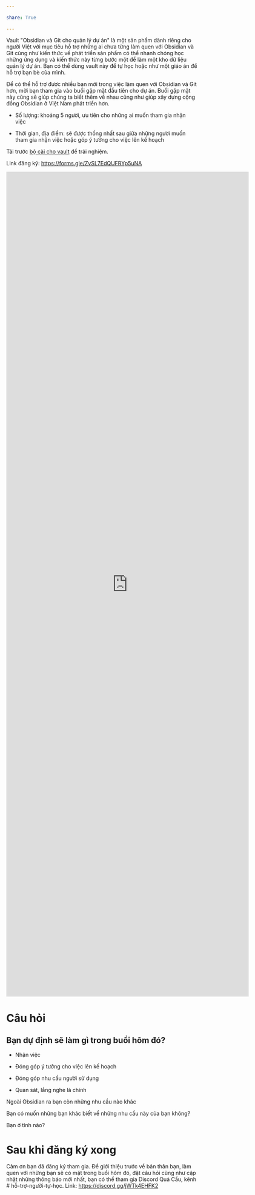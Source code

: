---  
share: True  
---  
Vault "Obsidian và Git cho quản lý dự án" là một sản phẩm dành riêng cho người Việt với mục tiêu hỗ trợ những ai chưa từng làm quen với Obsidian và Git cũng như kiến thức về phát triển sản phẩm có thể nhanh chóng học những ứng dụng và kiến thức này từng bước một để làm một kho dữ liệu quản lý dự án. Bạn có thể dùng vault này để tự học hoặc như một giáo án để hỗ trợ bạn bè của mình.  
  
Để có thể hỗ trợ được nhiều bạn mới trong việc làm quen với Obsidian và Git hơn, mời bạn tham gia vào buổi gặp mặt đầu tiên cho dự án. Buổi gặp mặt này cũng sẽ giúp chúng ta biết thêm về nhau cũng như giúp xây dựng cộng đồng Obsidian ở Việt Nam phát triển hơn.    
  
-   Số lượng: khoảng 5 người, ưu tiên cho những ai muốn tham gia nhận việc  
-   Thời gian, địa điểm: sẽ được thống nhất sau giữa những người muốn tham gia nhận việc hoặc góp ý tưởng cho việc lên kế hoạch  
  
Tải trước [bộ cài cho vault](https://quacau.space/g3fq) để trải nghiệm.  
  
Link đăng ký: https://forms.gle/ZvSL7EdQUFRYp5uNA  
  
<iframe src="https://docs.google.com/forms/d/e/1FAIpQLSck-hD_1vloHiswZNKSgiHwgivTKgti_I787a4IAxZJ7tOITw/viewform?embedded=true" width="640" height="2179" frameborder="0" marginheight="0" marginwidth="0">Loading…</iframe>  
  
# Câu hỏi  
## Bạn dự định sẽ làm gì trong buổi hôm đó?    
    
- Nhận việc    
- Đóng góp ý tưởng cho việc lên kế hoạch    
- Đóng góp nhu cầu người sử dụng    
- Quan sát, lắng nghe là chính    
    
Ngoài Obsidian ra bạn còn những nhu cầu nào khác    
Bạn có muốn những bạn khác biết về những nhu cầu này của bạn không?    
    
Bạn ở tỉnh nào?  
  
# Sau khi đăng ký xong  
Cảm ơn bạn đã đăng ký tham gia. Để giới thiệu trước về bản thân bạn, làm quen với những bạn sẽ có mặt trong buổi hôm đó, đặt câu hỏi cũng như cập nhật những thông báo mới nhất, bạn có thể tham gia Discord Quả Cầu, kênh # hỗ-trợ-người-tự-học. Link: https://discord.gg/jWTk4EHFK2  
